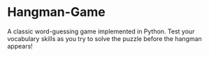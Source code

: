 # Hangman-Game
A classic word-guessing game implemented in Python. Test your vocabulary skills as you try to solve the puzzle before the hangman appears!
